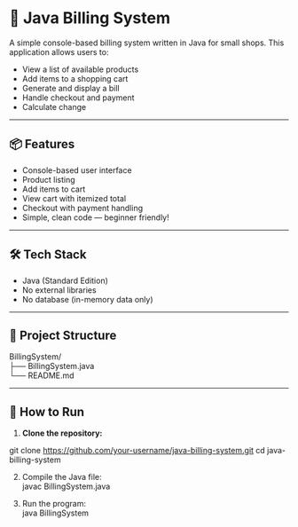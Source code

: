 # 🧾 Java Billing System

A simple console-based billing system written in Java for small shops. This application allows users to:

- View a list of available products
- Add items to a shopping cart
- Generate and display a bill
- Handle checkout and payment
- Calculate change

---

## 📦 Features

- Console-based user interface
- Product listing
- Add items to cart
- View cart with itemized total
- Checkout with payment handling
- Simple, clean code — beginner friendly!

---

## 🛠️ Tech Stack

- Java (Standard Edition)
- No external libraries
- No database (in-memory data only)

---
## 🧱 Project Structure

BillingSystem/<br>
├── BillingSystem.java<br>
└── README.md<br>


---

## 🚀 How to Run

1. **Clone the repository:**

git clone https://github.com/your-username/java-billing-system.git
cd java-billing-system

2. Compile the Java file:<br>
javac BillingSystem.java

3. Run the program:<br>
java BillingSystem



